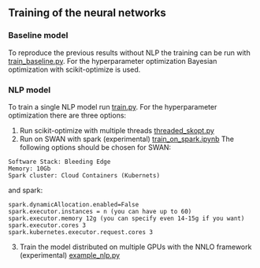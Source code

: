 ## Training of the neural networks

### Baseline model
To reproduce the previous results without NLP the training can be run with 
[train_baseline.py](https://github.com/llayer/AIErrorLogAnalysis/blob/master/training/train_baseline.py).
For the hyperparameter optimization Bayesian optimization with scikit-optimize is used.

### NLP model 
To train a single NLP model run [train.py](https://github.com/llayer/AIErrorLogAnalysis/blob/master/training/train.py). 
For the hyperparameter optimization there are three options:
1. Run scikit-optimize with multiple threads [threaded_skopt.py](https://github.com/llayer/AIErrorLogAnalysis/blob/master/training/threaded_skopt.py)
2. Run on SWAN with spark (experimental) [train_on_spark.ipynb](https://github.com/llayer/AIErrorLogAnalysis/blob/master/training/train_on_spark.ipynb)
The following options should be chosen for SWAN:
```
Software Stack: Bleeding Edge
Memory: 10Gb
Spark cluster: Cloud Containers (Kubernets)
```
and spark:
```
spark.dynamicAllocation.enabled=False
spark.executor.instances = n (you can have up to 60)
spark.executor.memory 12g (you can specify even 14-15g if you want)
spark.executor.cores 3
spark.kubernetes.executor.request.cores 3
```
3. Train the model distributed on multiple GPUs with the NNLO framework (experimental) [example_nlp.py](https://github.com/llayer/NNLO/blob/master/examples/example_nlp.py)


